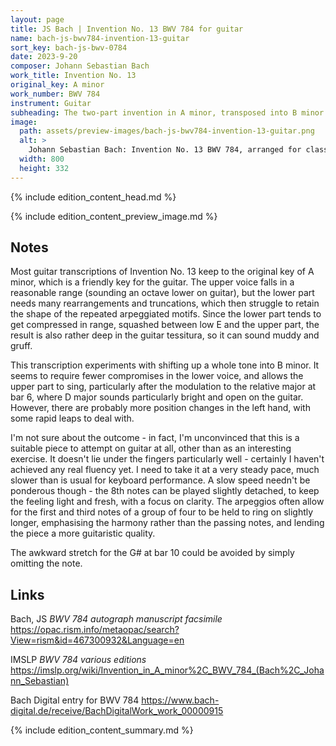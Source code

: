 ```yaml
---
layout: page
title: JS Bach | Invention No. 13 BWV 784 for guitar
name: bach-js-bwv784-invention-13-guitar
sort_key: bach-js-bwv-0784
date: 2023-9-20
composer: Johann Sebastian Bach
work_title: Invention No. 13
original_key: A minor
work_number: BWV 784
instrument: Guitar
subheading: The two-part invention in A minor, transposed into B minor in this arrangement for classical guitar.
image:
  path: assets/preview-images/bach-js-bwv784-invention-13-guitar.png
  alt: >
    Johann Sebastian Bach: Invention No. 13 BWV 784, arranged for classical guitar (original key A minor).
  width: 800
  height: 332
---
```


{% include edition_content_head.md %}
<!--more-->
{% include edition_content_preview_image.md %}

## Notes

Most guitar transcriptions of Invention No. 13 keep to the original key of A minor, which is a friendly key for the guitar. The upper voice falls in a reasonable range (sounding an octave lower on guitar), but the lower part needs many rearrangements and truncations, which then struggle to retain the shape of the repeated arpeggiated motifs. Since the lower part tends to get compressed in range, squashed between low E and the upper part, the result is also rather deep in the guitar tessitura, so it can sound muddy and gruff.

This transcription experiments with shifting up a whole tone into B minor. It seems to require fewer compromises in the lower voice, and allows the upper part to sing, particularly after the modulation to the relative major at bar 6, where D major sounds particularly bright and open on the guitar. However, there are probably more position changes in the left hand, with some rapid leaps to deal with.

I'm not sure about the outcome - in fact, I'm unconvinced that this is a suitable piece to attempt on guitar at all, other than as an interesting exercise. It doesn't lie under the fingers particularly well - certainly I haven't achieved any real fluency yet. I need to take it at a very steady pace, much slower than is usual for keyboard performance. A slow speed needn't be ponderous though - the 8th notes can be played slightly detached, to keep the feeling light and fresh, with a focus on clarity. The arpeggios often allow for the first and third notes of a group of four to be held to ring on slightly longer, emphasising the harmony rather than the passing notes, and lending the piece a more guitaristic quality.

The awkward stretch for the G# at bar 10 could be avoided by simply omitting the note.

## Links

Bach, JS *BWV 784 autograph manuscript facsimile* <https://opac.rism.info/metaopac/search?View=rism&id=467300932&Language=en>

IMSLP *BWV 784 various editions* <https://imslp.org/wiki/Invention_in_A_minor%2C_BWV_784_(Bach%2C_Johann_Sebastian)>

Bach Digital entry for BWV 784 <https://www.bach-digital.de/receive/BachDigitalWork_work_00000915>

{% include edition_content_summary.md %}
